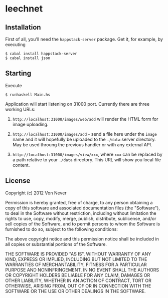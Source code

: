 leechnet
========

Installation
------------
First of all, you'll need the `happstack-server` package. Get it, for
example, by executing

    $ cabal install happstack-server
    $ cabal install json

Starting
--------
Execute

    $ runhaskell Main.hs

Application will start listening on 31000 port. Currently there are
three working URLs:

1. `http://localhost:31000/images/web/add` will render the HTML form
    for image uploading.

2.  `http://localhost:31000/images/add` - send a file here under the
    `image` name and it will hopefully be uploaded to the `./data`
    server directory. May be used throung the previous handler or with
    any external API.

3.  `http://localhost:31000/images/view/xxx`, where `xxx` can be
    replaced by a path relative to your `./data` directory. This URL
    will show you local file content.

License
-------
Copyright (c) 2012 Von Never

Permission is hereby granted, free of charge, to any person obtaining
a copy of this software and associated documentation files (the
"Software"), to deal in the Software without restriction, including
without limitation the rights to use, copy, modify, merge, publish,
distribute, sublicense, and/or sell copies of the Software, and to
permit persons to whom the Software is furnished to do so, subject to
the following conditions:

The above copyright notice and this permission notice shall be
included in all copies or substantial portions of the Software.

THE SOFTWARE IS PROVIDED "AS IS", WITHOUT WARRANTY OF ANY KIND,
EXPRESS OR IMPLIED, INCLUDING BUT NOT LIMITED TO THE WARRANTIES OF
MERCHANTABILITY, FITNESS FOR A PARTICULAR PURPOSE AND NONINFRINGEMENT.
IN NO EVENT SHALL THE AUTHORS OR COPYRIGHT HOLDERS BE LIABLE FOR ANY
CLAIM, DAMAGES OR OTHER LIABILITY, WHETHER IN AN ACTION OF CONTRACT,
TORT OR OTHERWISE, ARISING FROM, OUT OF OR IN CONNECTION WITH THE
SOFTWARE OR THE USE OR OTHER DEALINGS IN THE SOFTWARE.
